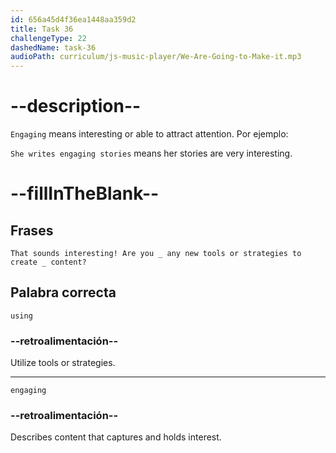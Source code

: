 ```yaml
---
id: 656a45d4f36ea1448aa359d2
title: Task 36
challengeType: 22
dashedName: task-36
audioPath: curriculum/js-music-player/We-Are-Going-to-Make-it.mp3
---
```


<!--
AUDIO REFERENCE: 
Brian: That sounds interesting! Are you using any new tools or strategies to create engaging content?
-->

# --description--

`Engaging` means interesting or able to attract attention. Por ejemplo:

`She writes engaging stories` means her stories are very interesting.

# --fillInTheBlank--

## Frases

`That sounds interesting! Are you _ any new tools or strategies to create _ content?`

## Palabra correcta

`using`

### --retroalimentación--

Utilize tools or strategies.

---

`engaging`

### --retroalimentación--

Describes content that captures and holds interest.
